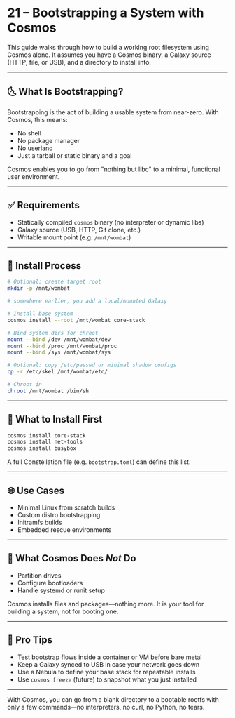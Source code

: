 # 21 – Bootstrapping a System with Cosmos

This guide walks through how to build a working root filesystem using Cosmos alone. It assumes you have a Cosmos binary, a Galaxy source (HTTP, file, or USB), and a directory to install into.

---

## 🌜 What Is Bootstrapping?
Bootstrapping is the act of building a usable system from near-zero. With Cosmos, this means:

- No shell
- No package manager
- No userland
- Just a tarball or static binary and a goal

Cosmos enables you to go from "nothing but libc" to a minimal, functional user environment.

---

## ✅ Requirements
- Statically compiled `cosmos` binary (no interpreter or dynamic libs)
- Galaxy source (USB, HTTP, Git clone, etc.)
- Writable mount point (e.g. `/mnt/wombat`)

---

## 🔨 Install Process
```bash
# Optional: create target root
mkdir -p /mnt/wombat

# somewhere earlier, you add a local/mounted Galaxy

# Install base system
cosmos install --root /mnt/wombat core-stack

# Bind system dirs for chroot
mount --bind /dev /mnt/wombat/dev
mount --bind /proc /mnt/wombat/proc
mount --bind /sys /mnt/wombat/sys

# Optional: copy /etc/passwd or minimal shadow configs
cp -r /etc/skel /mnt/wombat/etc/

# Chroot in
chroot /mnt/wombat /bin/sh
```

---

## 🔄 What to Install First
```bash
cosmos install core-stack
cosmos install net-tools
cosmos install busybox
```

A full Constellation file (e.g. `bootstrap.toml`) can define this list.

---

## 🌐 Use Cases
- Minimal Linux from scratch builds
- Custom distro bootstrapping
- Initramfs builds
- Embedded rescue environments

---

## 🚫 What Cosmos Does *Not* Do
- Partition drives
- Configure bootloaders
- Handle systemd or runit setup

Cosmos installs files and packages—nothing more. It is your tool for building a system, not for booting one.

---

## 🫰 Pro Tips
- Test bootstrap flows inside a container or VM before bare metal
- Keep a Galaxy synced to USB in case your network goes down
- Use a Nebula to define your base stack for repeatable installs
- Use `cosmos freeze` (future) to snapshot what you just installed

---

With Cosmos, you can go from a blank directory to a bootable rootfs with only a few commands—no interpreters, no curl, no Python, no tears.

